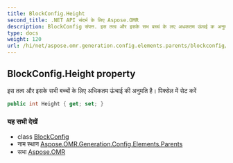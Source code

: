 ```yaml
---
title: BlockConfig.Height
second_title: .NET API संदर्भ के लिए Aspose.OMR
description: BlockConfig संपत्त. इस तत्व और इसके सभ बच्चं के लए अधकतम ऊंचई क अनुमत है पक्सेल में सेट करें
type: docs
weight: 120
url: /hi/net/aspose.omr.generation.config.elements.parents/blockconfig/height/
---
```

## BlockConfig.Height property

इस तत्व और इसके सभी बच्चों के लिए अधिकतम ऊंचाई की अनुमति है। पिक्सेल में सेट करें

```csharp
public int Height { get; set; }
```

### यह सभी देखें

* class [BlockConfig](../)
* नाम स्थान [Aspose.OMR.Generation.Config.Elements.Parents](../../blockconfig/)
* सभा [Aspose.OMR](../../../)


